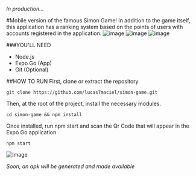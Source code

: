 _In production..._

#Mobile version of the famous Simon Game!
In addition to the game itself, this application has a ranking system based on the points of users with accounts registered in the application.
![image](https://github.com/lucas7maciel/simon-game/assets/80663597/0f69ec62-0d4d-48f9-ba2a-c01d20bb9cf6)
![image](https://github.com/lucas7maciel/simon-game/assets/80663597/e0903bfc-58c2-42a5-aa31-dd40d9baae45)
![image](https://github.com/lucas7maciel/simon-game/assets/80663597/01bef599-f649-4864-8d92-524e418b68b1)


###YOU'LL NEED
- Node.js
- Expo Go (App)
- Git (Optional)

##HOW TO RUN
First, clone or extract the repository
```
git clone https://github.com/lucas7maciel/simon-game.git
```

Then, at the root of the project, install the necessary modules.
```
cd simon-game && npm install
```

Once installed, run npm start and scan the Qr Code that will appear in the Expo Go application
```
npm start
```
![image](https://github.com/lucas7maciel/simon-game/assets/80663597/97928c99-eddb-4fdf-9be6-c78d1e94e27e)

_Soon, an apk will be generated and made available_


